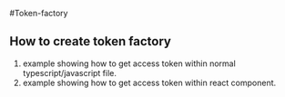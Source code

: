 #Token-factory

## How to create token factory

1. example showing how to get access token within normal typescript/javascript file.
2. example showing how to get access token within react component.
